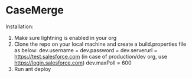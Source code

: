 # CaseMerge

Installation:
1. Make sure lightning is enabled in your org
2. Clone the repo on your local machine and create a build.properties file as below:
    dev.username = <Username>
    dev.password = <Password>
    dev.serverurl = https://test.salesforce.com (in case of production/dev org, use https://login.salesforce.com)
    dev.maxPoll = 600
3. Run ant deploy 
